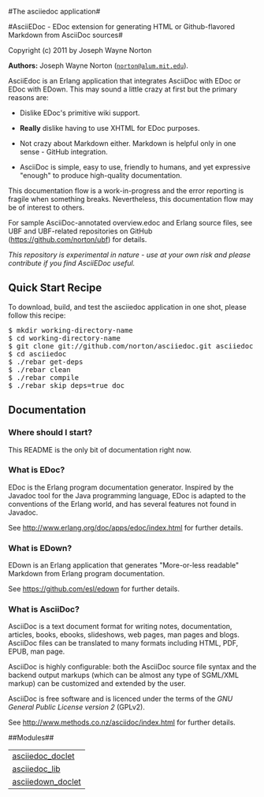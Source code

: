 

#The asciiedoc application#


#AsciiEDoc - EDoc extension for generating HTML or Github-flavored Markdown from AsciiDoc sources#


Copyright (c) 2011 by Joseph Wayne Norton

__Authors:__ Joseph Wayne Norton ([`norton@alum.mit.edu`](mailto:norton@alum.mit.edu)).<p>AsciiEdoc is an Erlang application that integrates AsciiDoc with EDoc
or EDoc with EDown.  This may sound a little crazy at first but the
primary reasons are:</p>
<ul>
<li>
<p>
Dislike EDoc's primitive wiki support.
</p>
</li>
<li>
<p>
<strong>Really</strong> dislike having to use XHTML for EDoc purposes.
</p>
</li>
<li>
<p>
Not crazy about Markdown either. Markdown is helpful only in one
  sense - GitHub integration.
</p>
</li>
<li>
<p>
AsciiDoc is simple, easy to use, friendly to humans, and yet
  expressive "enough" to produce high-quality documentation.
</p>
</li>
</ul>
<p>This documentation flow is a work-in-progress and the error reporting
is fragile when something breaks.  Nevertheless, this documentation
flow may be of interest to others.</p>
<p>For sample AsciiDoc-annotated overview.edoc and Erlang source files,
see UBF and UBF-related repositories on GitHub
(<a href="https://github.com/norton/ubf">https://github.com/norton/ubf</a>) for details.</p>
<p><em>This repository is experimental in nature - use at your own risk and
please contribute if you find AsciiEDoc useful.</em></p>

<h2 id="_quick_start_recipe">Quick Start Recipe</h2>

<p>To download, build, and test the asciiedoc application in one shot,
please follow this recipe:</p>


<pre><tt>$ mkdir working-directory-name
$ cd working-directory-name
$ git clone git://github.com/norton/asciiedoc.git asciiedoc
$ cd asciiedoc
$ ./rebar get-deps
$ ./rebar clean
$ ./rebar compile
$ ./rebar skip_deps=true doc</tt></pre>




<h2 id="_documentation">Documentation</h2>


<h3 id="_where_should_i_start">Where should I start?</h3>
<p>This README is the only bit of documentation right now.</p>


<h3 id="_what_is_edoc">What is EDoc?</h3>
<p>EDoc is the Erlang program documentation generator. Inspired by the
Javadoc tool for the Java programming language, EDoc is adapted to the
conventions of the Erlang world, and has several features not found in
Javadoc.</p>
<p>See <a href="http://www.erlang.org/doc/apps/edoc/index.html">http://www.erlang.org/doc/apps/edoc/index.html</a> for further
details.</p>


<h3 id="_what_is_edown">What is EDown?</h3>
<p>EDown is an Erlang application that generates "More-or-less readable"
Markdown from Erlang program documentation.</p>
<p>See <a href="https://github.com/esl/edown">https://github.com/esl/edown</a> for further details.</p>


<h3 id="_what_is_asciidoc">What is AsciiDoc?</h3>
<p>AsciiDoc is a text document format for writing notes, documentation,
articles, books, ebooks, slideshows, web pages, man pages and blogs.
AsciiDoc files can be translated to many formats including HTML, PDF,
EPUB, man page.</p>
<p>AsciiDoc is highly configurable: both the AsciiDoc source file syntax
and the backend output markups (which can be almost any type of
SGML/XML markup) can be customized and extended by the user.</p>
<p>AsciiDoc is free software and is licenced under the terms of the <em>GNU
General Public License version 2</em> (GPLv2).</p>
<p>See <a href="http://www.methods.co.nz/asciidoc/index.md">http://www.methods.co.nz/asciidoc/index.html</a> for further details.</p>





##Modules##


<table width="100%" border="0" summary="list of modules">
<tr><td><a href="https://github.com/norton/asciiedoc/blob/master/doc/asciiedoc_doclet.md" class="module">asciiedoc_doclet</a></td></tr>
<tr><td><a href="https://github.com/norton/asciiedoc/blob/master/doc/asciiedoc_lib.md" class="module">asciiedoc_lib</a></td></tr>
<tr><td><a href="https://github.com/norton/asciiedoc/blob/master/doc/asciiedown_doclet.md" class="module">asciiedown_doclet</a></td></tr></table>

